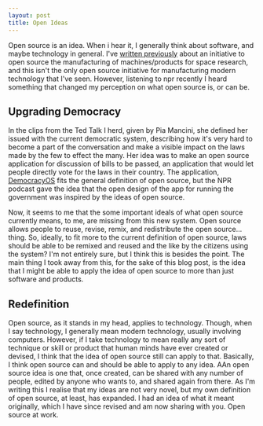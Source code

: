 ```yaml
---
layout: post
title: Open Ideas
---
```

Open source is an idea. When i hear it, I generally think about software, and maybe technology in general. I've [written previously](https://kmtaylor023.github.io/Space/) about an initiative to open source the manufacturing of machines/products for space research, and this isn't the only open source initiative for manufacturing modern technology that I've seen. However, listening to npr recently I heard something that changed my perception on what open source is, or can be.

## Upgrading Democracy
In the clips from the Ted Talk I herd, given by Pia Mancini, she defined her issued with the current democratic system, describing how it's very hard to become a part of the conversation and make a visible impact on the laws made by the few to effect the many. Her idea was to make an open source application for discussion of bills to be passed, an application that would let people directly vote for the laws in their country. The application, [DemocracyOS](http://democracyos.org/) fits the general definition of open source, but the NPR podcast gave the idea that the open design of the app for running the government was inspired by the ideas of open source.

Now, it seems to me that the some important ideals of what open source currently means, to me, are missing from this new system. Open source allows people to reuse, revise, remix, and redistribute the open source... thing. So, ideally, to fit more to the current definition of open source, laws should be able to be remixed and reused and the like by the citizens using the system? I'm not entirely sure, but I think this is besides the point. The main thing I took away from this, for the sake of this blog post, is the idea that I might be able to apply the idea of open source to more than just software and products. 

## Redefinition
Open source, as it stands in my head, applies to technology. Though, when I say technology, I generally mean modern technology, usually involving computers. However, if I take technology to mean really any sort of technique or skill or product that human minds have ever created or devised, I think that the idea of open source still can apply to that. Basically, I think open source can and should be able to apply to any idea. AAn open source idea is one that, once created, can be shared with any number of people, edited by anyone who wants to, and shared again from there. As I'm writing this I realise that my ideas are not very novel, but my own definition of open source, at least, has expanded. I had an idea of what it meant originally, which I have since revised and am now sharing with you. Open source at work.

